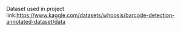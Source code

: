 Dataset used in project link:https://www.kaggle.com/datasets/whoosis/barcode-detection-annotated-dataset/data
